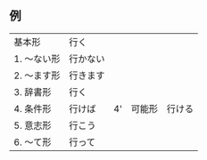 ## 例

<table>
  <tr>
    <td><ruby><span>基本形</span><rt data-rt="きほんけい"></rt></ruby></td>
    <td colspan=2><ruby><span>行</span><rt data-rt="い"></rt></ruby>く</td>
  </tr>
  <tr>
    <td>1. 〜ない<ruby><span>形</span><rt data-rt="けい"></rt></ruby></td>
    <td>行かない</td>
    <td></td>
  </tr>
  <tr>
    <td>2. 〜ます<ruby><span>形</span><rt data-rt="けい"></rt></ruby></td>
    <td>行きます</td>
    <td></td>
  </tr>
  <tr>
    <td>3. <ruby><span>辞書形</span><rt data-rt="じしょけい"></rt></ruby></td>
    <td><ruby><span>行</span><rt data-rt="い"></rt></ruby>く</td>
    <td></td>
  </tr>
  <tr>
    <td>4. <ruby><span>条件形</span><rt data-rt="じょうけんけい"></rt></ruby></td>
    <td>行けば</td>
    <td>4'　<ruby><span>可能形</span><rt data-rt="かのうけい"></rt></ruby>　行ける</td>
  </tr>
  <tr>
    <td>5. <ruby><span>意志形</span><rt data-rt="いしけい"></rt></ruby></td>
    <td>行こう</td>
    <td></td>
  </tr>
  <tr>
    <td>6. 〜て<ruby><span>形</span><rt data-rt="けい"></rt></ruby></td>
    <td>行って</td>
    <td></td>
  </tr>
</table>
